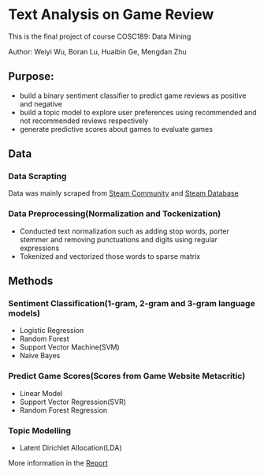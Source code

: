 # Text Analysis on Game Review
This is the final project of course COSC189: Data Mining


Author: Weiyi Wu, Boran Lu, Huaibin Ge, Mengdan Zhu

## Purpose:
* build a binary sentiment classifier to predict game reviews as positive and negative
* build a topic model to explore user preferences using recommended and not recommended reviews respectively
* generate predictive scores about games to evaluate games
## Data
### Data Scrapting
Data was mainly scraped from [Steam Community](https://steamcommunity.com/app) and [Steam Database](https://steamdb.info/graph/)
### Data Preprocessing(Normalization and Tockenization)
* Conducted text normalization such as adding stop words, porter stemmer and removing punctuations and digits using regular expressions
* Tokenized and vectorized those words to sparse matrix
## Methods
### Sentiment Classification(1-gram, 2-gram and 3-gram language models)
* Logistic Regression
* Random Forest
* Support Vector Machine(SVM)
* Naive Bayes
### Predict Game Scores(Scores from Game Website Metacritic)
* Linear Model
* Support Vector Regression(SVR)
* Random Forest Regression
### Topic Modelling
* Latent Dirichlet Allocation(LDA)

More information in the [Report](https://github.com/HuaibinGE/Text-Analysis-on-Game-Review/blob/master/Final%20Report.pdf)
